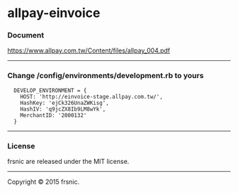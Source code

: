 # allpay-einvoice

### Document
https://www.allpay.com.tw/Content/files/allpay_004.pdf
***

### Change /config/environments/development.rb to yours
```
  DEVELOP_ENVIRONMENT = {
    HOST: 'http://einvoice-stage.allpay.com.tw/',
    HashKey: 'ejCk326UnaZWKisg',
    HashIV: 'q9jcZX8Ib9LM8wYk',
    MerchantID: '2000132'
  }
```

***
### License
frsnic are released under the MIT license.

--------------------------
Copyright © 2015 frsnic.
